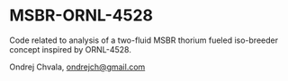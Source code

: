 # MSBR-ORNL-4528

Code related to analysis of a two-fluid MSBR thorium fueled iso-breeder concept inspired by ORNL-4528.

Ondrej Chvala, ondrejch@gmail.com
